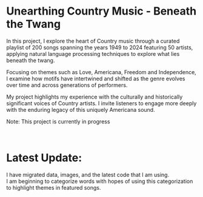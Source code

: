# Unearthing Country Music - Beneath the Twang
In this project, I explore the heart of Country music through a curated playlist of 200 songs spanning the years 1949 to 2024 featuring 50 artists, applying natural language processing techniques to explore what lies beneath the twang.

Focusing on themes such as Love, Americana, Freedom and Independence, I examine how motifs have intertwined and shifted as the genre evolves over time and across generations of performers.

My project highlights my experience with the culturally and historically significant voices of Country artists. I invite listeners to engage more deeply with the enduring legacy of this uniquely Americana sound.

Note: This project is currently in progress

<br>

# Latest Update:
I have migrated data, images, and the latest code that I am using. 
<br>
I am beginning to categorize words with hopes of using this categorization to highlight themes in featured songs.
